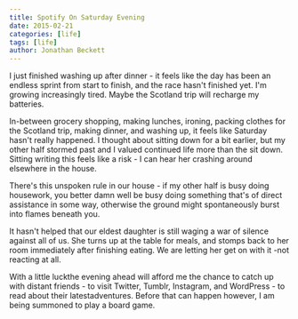 ```yaml
---
title: Spotify On Saturday Evening
date: 2015-02-21
categories: [life]
tags: [life]
author: Jonathan Beckett
---
```


I just finished washing up after dinner - it feels like the day has been an endless sprint from start to finish, and the race hasn't finished yet. I'm growing increasingly tired. Maybe the Scotland trip will recharge my batteries.

In-between grocery shopping, making lunches, ironing, packing clothes for the Scotland trip, making dinner, and washing up, it feels like Saturday hasn't really happened. I thought about sitting down for a bit earlier, but my other half stormed past and I valued continued life more than the sit down. Sitting writing this feels like a risk - I can hear her crashing around elsewhere in the house.

There's this unspoken rule in our house - if my other half is busy doing housework, you better damn well be busy doing something that's of direct assistance in some way, otherwise the ground might spontaneously burst into flames beneath you.

It hasn't helped that our eldest daughter is still waging a war of silence against all of us. She turns up at the table for meals, and stomps back to her room immediately after finishing eating. We are letting her get on with it -not reacting at all.

With a little luckthe evening ahead will afford me the chance to catch up with distant friends - to visit Twitter, Tumblr, Instagram, and WordPress - to read about their latestadventures. Before that can happen however, I am being summoned to play a board game.